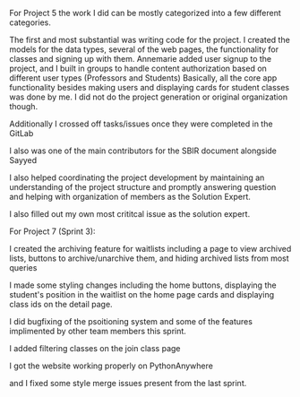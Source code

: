 For Project 5 the work I did can be mostly categorized into a few different categories.

The first and most substantial was writing code for the project.
I created the models for the data types, several of the web pages, the functionality for classes and signing up with them.
Annemarie added user signup to the project, and I built in groups to handle content authorization based on different user types (Professors and Students)
Basically, all the core app functionality besides making users and displaying cards for student classes was done by me.
I did not do the project generation or original organization though.

Additionally I crossed off tasks/issues once they were completed in the GitLab

I also was one of the main contributors for the SBIR document alongside Sayyed

I also helped coordinating the project development by maintaining an understanding of the project structure and 
promptly answering question and helping with organization of members as the Solution Expert.

I also filled out my own most crititcal issue as the solution expert.

For Project 7 (Sprint 3):

I created the archiving feature for waitlists including a page to view archived lists, buttons to archive/unarchive them, and hiding archived lists from most queries

I made some styling changes including the home buttons, displaying the student's position in the waitlist on the home page cards and displaying class ids on the detail page.

I did bugfixing of the psoitioning system and some of the features implimented by other team members this sprint.

I added filtering classes on the join class page

I got the website working properly on PythonAnywhere

and I fixed some style merge issues present from the last sprint.
